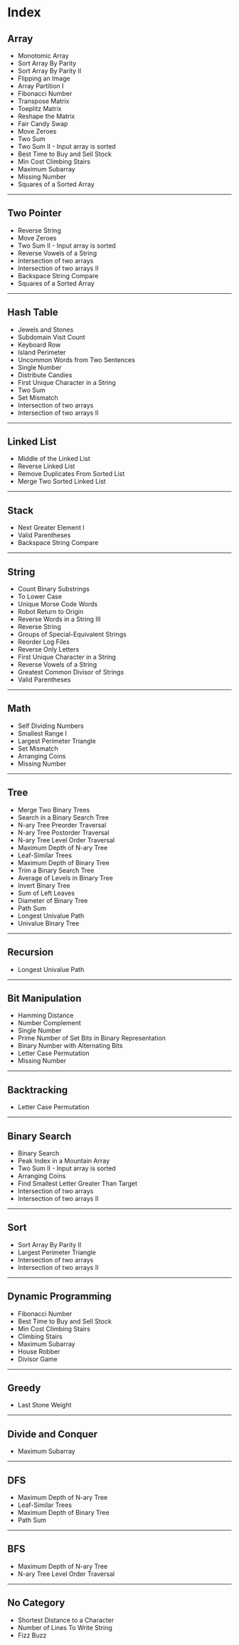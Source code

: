 # Index #

## Array ##
- Monotomic Array
- Sort Array By Parity
- Sort Array By Parity II
- Flipping an Image
- Array Partition I
- Fibonacci Number
- Transpose Matrix
- Toeplitz Matrix
- Reshape the Matrix
- Fair Candy Swap
- Move Zeroes
- Two Sum
- Two Sum II - Input array is sorted
- Best Time to Buy and Sell Stock
- Min Cost Climbing Stairs
- Maximum Subarray
- Missing Number
- Squares of a Sorted Array
---
## Two Pointer ##
- Reverse String
- Move Zeroes
- Two Sum II - Input array is sorted
- Reverse Vowels of a String
- Intersection of two arrays
- Intersection of two arrays II
- Backspace String Compare
- Squares of a Sorted Array

---
## Hash Table ##
- Jewels and Stones
- Subdomain Visit Count
- Keyboard Row
- Island Perimeter
- Uncommon Words from Two Sentences
- Single Number
- Distribute Candies
- First Unique Character in a String
- Two Sum
- Set Mismatch
- Intersection of two arrays
- Intersection of two arrays II
---
## Linked List ##
- Middle of the Linked List
- Reverse Linked List
- Remove Duplicates From Sorted List
- Merge Two Sorted Linked List
---
## Stack ##
- Next Greater Element I
- Valid Parentheses
- Backspace String Compare
---
## String ##
- Count Binary Substrings
- To Lower Case
- Unique Morse Code Words
- Robot Return to Origin
- Reverse Words in a String III
- Reverse String
- Groups of Special-Equivalent Strings
- Reorder Log Files
- Reverse Only Letters
- First Unique Character in a String
- Reverse Vowels of a String
- Greatest Common Divisor of Strings
- Valid Parentheses
---
## Math ##
- Self Dividing Numbers
- Smallest Range I
- Largest Perimeter Triangle
- Set Mismatch
- Arranging Coins
- Missing Number

---
## Tree ##
- Merge Two Binary Trees
- Search in a Binary Search Tree
- N-ary Tree Preorder Traversal
- N-ary Tree Postorder Traversal
- N-ary Tree Level Order Traversal
- Maximum Depth of N-ary Tree
- Leaf-Similar Trees
- Maximum Depth of Binary Tree
- Trim a Binary Search Tree
- Average of Levels in Binary Tree
- Invert Binary Tree
- Sum of Left Leaves
- Diameter of Binary Tree
- Path Sum
- Longest Univalue Path
- Univalue Binary Tree
---
## Recursion ##
- Longest Univalue Path
---
## Bit Manipulation ##
- Hamming Distance
- Number Complement
- Single Number
- Prime Number of Set Bits in Binary Representation
- Binary Number with Alternating Bits
- Letter Case Permutation
- Missing Number
---
## Backtracking ##
- Letter Case Permutation
---
## Binary Search
- Binary Search
- Peak Index in a Mountain Array
- Two Sum II - Input array is sorted
- Arranging Coins
- Find Smallest Letter Greater Than Target
- Intersection of two arrays
- Intersection of two arrays II
---
## Sort ##
- Sort Array By Parity II
- Largest Perimeter Triangle
- Intersection of two arrays
- Intersection of two arrays II
---
## Dynamic Programming ##
- Fibonacci Number
- Best Time to Buy and Sell Stock
- Min Cost Climbing Stairs
- Climbing Stairs
- Maximum Subarray
- House Robber
- Divisor Game
---
## Greedy ##
- Last Stone Weight
---
## Divide and Conquer ##
- Maximum Subarray
---
## DFS ##
- Maximum Depth of N-ary Tree
- Leaf-Similar Trees
- Maximum Depth of Binary Tree
- Path Sum

---
## BFS ##
- Maximum Depth of N-ary Tree
- N-ary Tree Level Order Traversal

---
## No Category ##
- Shortest Distance to a Character
- Number of Lines To Write String
- Fizz Buzz